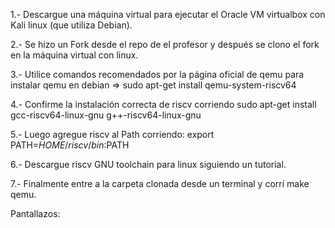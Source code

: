 1.- Descargue una máquina virtual para ejecutar el Oracle VM virtualbox con Kali linux (que utiliza Debian).

2.- Se hizo un Fork desde el repo de el profesor y después se clono el fork en la máquina virtual con linux.

3.- Utilice comandos recomendados por la página oficial de qemu para instalar qemu en debian => sudo apt-get install qemu-system-riscv64

4.- Confirme la instalación correcta de riscv corriendo sudo apt-get install gcc-riscv64-linux-gnu g++-riscv64-linux-gnu

5.- Luego agregue riscv al Path corriendo: export PATH=$HOME/riscv/bin:$PATH

6.- Descargue riscv GNU toolchain para linux siguiendo un tutorial.

7.- Finalmente entre a la carpeta clonada desde un terminal y corrí make qemu.

Pantallazos: 
